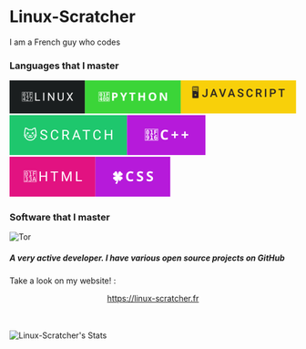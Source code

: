 
# Linux-Scratcher
I am a French guy who codes
### Languages ​​that I master
 ![](image.svg)![](truc.svg)![](huh.svg)

 ### Software ​​that I master
![Tor](https://img.shields.io/badge/Tor-7D4698?style=for-the-badge&logo=Tor-Browser&logoColor=white)


<!--![Scratch logo S](https://github.com/Linux-Scratcher/Linux-Scratcher/assets/122288570/2eab72c7-9410-4f7f-821a-e7eda042f575)-->

<h5>A very active developer. I have various open source projects on GitHub</h5></h5>






Take a look on my website! :
 <center>
   <a href="https://linux-scratcher.fr" class="name">https://linux-scratcher.fr</a></h5>

  
   </div>
</center><br><br>


![Linux-Scratcher's Stats](https://github-readme-stats.vercel.app/api?username=Linux-Scratcher&theme=jolly&show_icons=true&hide_border=true&count_private=true)
